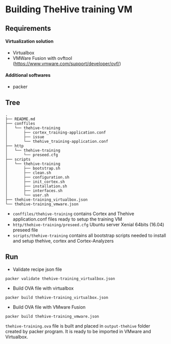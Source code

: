 # Building TheHive training VM

## Requirements

#### Virtualization solution

- Virtualbox
- VMWare Fusion with ovftool (https://www.vmware.com/support/developer/ovf/)

#### Additional softwares

- packer 


## Tree

```
.
├── README.md
├── conffiles
│   └── thehive-training
│       ├── cortex_training-application.conf
│       ├── issue
│       └── thehive_training-application.conf
├── http
│   └── thehive-training
│       └── preseed.cfg
├── scripts
│   └── thehive-training
│       ├── bootstrap.sh
│       ├── clean.sh
│       ├── configuration.sh
│       ├── init_cortex.sh
│       ├── installation.sh
│       ├── interfaces.sh
│       └── user.sh
├── thehive-training_virtualbox.json
└── thehive-training_vmware.json

```

- `conffiles/thehive-training` contains Cortex and Thehive application.conf files ready
  to setup the training VM
- `http/thehive-training/preseed.cfg` Ubuntu server Xenial 64bits (16.04) preseed file 
- `scripts/thehive-training` contains all bootstrap scripts needed to install and setup
  thehive, cortex and Cortex-Analyzers 

## Run

- Validate recipe  json file

```
packer validate thehive-training_virtualbox.json
```

- Build OVA file with virtualbox

```
packer build thehive-training_virtualbox.json
```

- Build OVA file with VMware Fusion


```
packer build thehive-training_vmware.json
```

`thehive-training.ova` file is built and placed in `output-thehive` folder created by packer program.
It is ready to be imported in VMware and Virtualbox.


